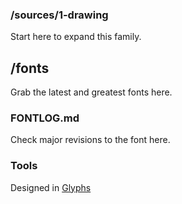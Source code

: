 ### /sources/1-drawing
Start here to expand this family.

## /fonts
Grab the latest and greatest fonts here.

### FONTLOG.md
Check major revisions to the font here.

### Tools
Designed in [Glyphs](https://glyphsapp.com/)
